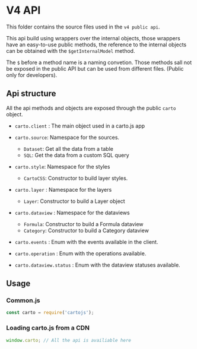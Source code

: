# V4 API

This folder contains the source files used in the `v4 public api`.

This api build using wrappers over the internal objects, those wrappers have an easy-to-use public methods,
the reference to the internal objects can be obtained  with the `$getInternalModel` method.

The `$` before a method name is a naming convetion. Those methods sall not be exposed in the public API
but can be used from different files. (Public only for developers).

## Api structure

All the api methods and objects are exposed through the public `carto` object.

- `carto.client` : The main object used in a carto.js app
- `carto.source`: Namespace for the sources.
    - `Dataset`: Get all the data from a table
    - `SQL`: Get the data from a custom SQL query
- `carto.style`: Namespace for the styles
    - `CartoCSS`: Constructor to build layer styles.
- `carto.layer` : Namespace for the layers
    - `Layer`: Constructor to build a Layer object
- `carto.dataview` : Namespace for the dataviews
    - `Formula`: Constructor to build a Formula dataview
    - `Category`: Constructor to build a Category dataview


- `carto.events` : Enum with the events available in the client.
- `carto.operation` : Enum with the operations available.
- `carto.dataview.status` : Enum with the dataview statuses available.

## Usage

### Common.js

```javascript
const carto = require('cartojs');
```

### Loading carto.js from a CDN

```javascript
window.carto; // All the api is availiable here
```
